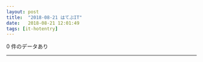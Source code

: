 ```yaml
---
layout: post
title:  "2018-08-21 はてぶIT"
date:   2018-08-21 12:01:49
tags: [it-hotentry]
---
```

0 件のデータあり

<hr>

